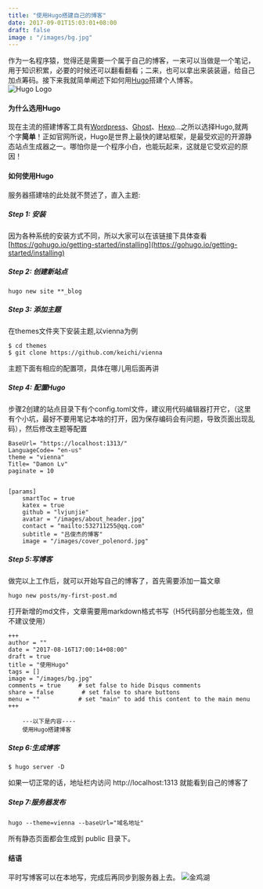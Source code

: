 ```yaml
---
title: "使用Hugo搭建自己的博客"
date: 2017-09-01T15:03:01+08:00
draft: false
image : "/images/bg.jpg"
---
```


作为一名程序猿，觉得还是需要一个属于自己的博客，一来可以当做是一个笔记，用于知识积累，必要的时候还可以翻看翻看；二来，也可以拿出来装装逼，给自己加点筹码。接下来我就简单阐述下如何用[Hugo](https://gohugo.io/)搭建个人博客。</br>
![Hugo Logo](/images/hugoLogo.png)
#### **为什么选用Hugo**

现在主流的搭建博客工具有[Wordpress](https://wordpress.org/)、[Ghost](https://github.com/TryGhost)、[Hexo](https://hexo.io/zh-cn/index.html)...之所以选择Hugo,就两个字**简单**！正如官网所说，Hugo是世界上最快的建站框架，是最受欢迎的开源静态站点生成器之一。哪怕你是一个程序小白，也能玩起来，这就是它受欢迎的原因！</br>

#### **如何使用Hugo**
服务器搭建啥的此处就不赘述了，直入主题:</br>
##### **Step 1: 安装**

因为各种系统的安装方式不同，所以大家可以在该链接下具体查看[https://gohugo.io/getting-started/installing](https://gohugo.io/getting-started/installing)

##### **Step 2: 创建新站点**

```
hugo new site **_blog
```

##### **Step 3: 添加主题**

在themes文件夹下安装主题,以vienna为例
```
$ cd themes
$ git clone https://github.com/keichi/vienna
```
主题下面有相应的配置项，具体在哪儿用后面再讲


##### **Step 4: 配置Hugo**
步骤2创建的站点目录下有个config.toml文件，建议用代码编辑器打开它，（这里有个小坑，最好不要用笔记本啥的打开，因为保存编码会有问题，导致页面出现乱码），然后修改主题等配置

```
BaseUrl= "https://localhost:1313/"
LanguageCode= "en-us"
theme = "vienna"
Title= "Damon Lv"
paginate = 10


[params]
    smartToc = true
    katex = true
    github = "lvjunjie"
    avatar = "/images/about_header.jpg"
    contact = "mailto:532711255@qq.com"
    subtitle = "吕俊杰的博客"
    image = "/images/cover_polenord.jpg"
```

##### **Step 5:写博客**
做完以上工作后，就可以开始写自己的博客了，首先需要添加一篇文章
```
hugo new posts/my-first-post.md
```
打开新增的md文件，文章需要用markdown格式书写（H5代码部分也能生效，但不建议使用）

```
+++
author = ""
date = "2017-08-16T17:00:14+08:00"
draft = true
title = "使用Hugo"
tags = []
image = "/images/bg.jpg"
comments = true     # set false to hide Disqus comments
share = false        # set false to share buttons
menu = ""           # set "main" to add this content to the main menu
+++

    ---以下是内容----
    使用Hugo搭建博客
```

##### **Step 6:生成博客**
```
$ hugo server -D
```
如果一切正常的话，地址栏内访问 http://localhost:1313 就能看到自己的博客了

##### **Step 7:服务器发布**

```
hugo --theme=vienna --baseUrl="域名地址"
```
所有静态页面都会生成到 public 目录下。

#### **结语**

平时写博客可以在本地写，完成后再同步到服务器上去。
![金鸡湖](/images/jinjihu.jpg)